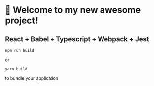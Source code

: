 # 🚀 Welcome to my new awesome project!

## React + Babel + Typescript + Webpack + Jest

```
npm run build
```

or

```
yarn build
```

to bundle your application

##
